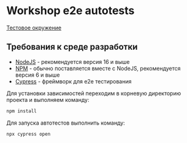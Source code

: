 # Workshop e2e autotests

[Тестовое окружение](http://shop.bugred.ru/)

## Требования к среде разработки
* [NodeJS](https://nodejs.org/) - рекомендуется версия 16 и выше
* [NPM](https://www.npmjs.com/) - обычно поставляется вместе с NodeJS, рекомендуется версия 6 и выше
* [Cypress](https://docs.cypress.io/guides/overview/why-cypress) - фреймворк для e2e тестирования

Для установки зависимостей переходим в корневую директорию проекта и выполняем команду:

```sh
npm install
```

Для запуска автотестов выполнить команду:
```sh
npx cypress open
```
